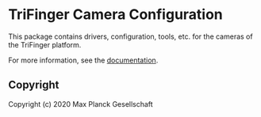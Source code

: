 TriFinger Camera Configuration
==============================

This package contains drivers, configuration, tools, etc. for the cameras of the
TriFinger platform.

For more information, see the
[documentation](https://open-dynamic-robot-initiative.github.io/trifinger_cameras/).

## Copyright

Copyright (c) 2020 Max Planck Gesellschaft
